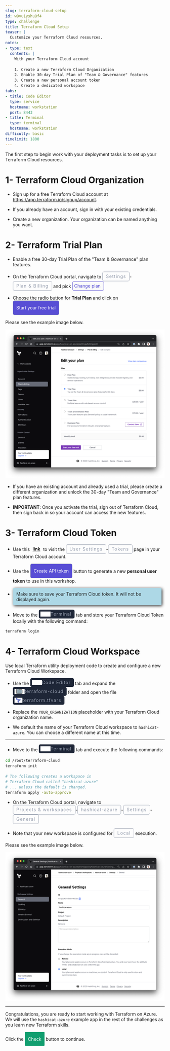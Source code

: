 ```yaml
---
slug: terraform-cloud-setup
id: w8vu1yshu8f4
type: challenge
title: Terraform Cloud Setup
teaser: |
  Customize your Terraform Cloud resources.
notes:
- type: text
  contents: |
    With your Terraform Cloud account

    1. Create a new Terraform Cloud Organization
    2. Enable 30-day Trial Plan of "Team & Governance" features
    3. Create a new personal account token
    4. Create a dedicated workspace
tabs:
- title: Code Editor
  type: service
  hostname: workstation
  port: 8443
- title: Terminal
  type: terminal
  hostname: workstation
difficulty: basic
timelimit: 1800
---
```

<style>
  v {
    display: inline-flex;
    color: white;
    background-color: rgb(17, 158, 111);
    align-items: center;
    justify-content: center;
    font-size: 14px;
    padding: 10px;
    border-radius: 2px;
    height: 24px;
  }

  r {
    display: inline-flex;
    color: white;
    background-color: #c73445;
    align-items: center;
    justify-content: center;
    font-size: 14px;
    padding: 10px;
    border-radius: 2px;
    height: 24px;
  }

  m {
    display: inline-flex;
    color: white;
    background-color: #584ED5;
    align-items: center;
    justify-content: center;
    font-size: 14px;
    padding: 10px;
    height: 24px;
    border-radius: 5px;
    border: 1px solid rgba(151,159,175,1);
  }

  x {
    display: inline-flex;
    border-radius: 5px;
    border: 1px solid rgba(151,159,175,1);
    /* background-color: rgba(151,159,175,1); */
    /* background-color: rgba(30,38,55,1); */
    color: rgba(151,159,175,1);
    padding: 2px 10px 2px 10px;
    font-size: 14px;
    letter-spacing: 1.2px;
    align-items: center;
    justify-content: center;
    height: 24px;
  }

  t {
    display: inline-flex;
    border-radius: 5px;
    background-color: rgba(30,38,55,1);
    color: rgba(151,159,175,1);
    padding: 2px 10px 2px 5px;
    font-size: 14px;
    letter-spacing: 1.2px;
    align-items: center;
    justify-content: center;
    height: 24px;
  }

  t > img {
    display: inline-block;
  }

/* Lightbox credit: Alex Rosenkranz
https://gist.github.com/arosenkranz/3359c65fbfda36f17f622ff624b74aea
*/

.lightbox {
  display: none;
  position: fixed;
  justify-content: center;
  align-items: center;
  z-index: 999;
  top: 0;
  left: 0;
  right: 0;
  bottom: 0;
  padding: 1rem;
  background: rgba(0, 0, 0, 0.8);
}

.lightbox:target {
  display: flex;
}

.lightbox img {
  max-height: 100%
}

o {
  color:#BA55D3;
  padding: 0 5px;
  font-weight: bold;
  text-decoration: none;
}

o:hover {
  text-decoration: underline;
}

lb {
  display: flex;
  color: #222;
  background-color: lightblue;
  padding: 10px;
  margin: 10px 10px 10px 1px;
  border-radius: 3px;
  box-shadow: 2px 2px 10px;
}

w {
  display: inline-flex;
  border-radius: 5px;
  border: 1px solid rgba(88,78,213,1);
  background-color: rgba(250,250,250,1);
  color: #584ED5;
  padding: 2px 10px 2px 5px;
  font-size: 14px;
  /* font-weight: bold; */
  align-items: center;
  justify-content: center;
  height: 24px;
}

</style>
The first step to begin work with your deployment tasks is to set up your Terraform Cloud resources.


1- Terraform Cloud Organization
===
- Sign up for a free Terraform Cloud account at https://app.terraform.io/signup/account.

- If you already have an account, sign in with your existing credentials.

- Create a new organization. Your organization can be named anything you want.

2- Terraform Trial Plan
===
- Enable a free 30-day Trial Plan of the "Team & Governance" plan features.

- On the Terraform Cloud portal, navigate to <x>Settings</x>-<x>Plan & Billing</x> and pick <w>Change plan</w>

- Choose the radio button for **Trial Plan** and click on <m>Start your free trial</m>

Please see the example image below.

<a href="#enable_trial">
  <img alt="example" src="../assets/enable_trial.png" />
</a>

<a href="#" class="lightbox" id="enable_trial">
  <img alt="example" src="../assets/enable_trial.png" />
</a>

- If you have an existing account and already used a trial, please create a different organization and unlock the 30-day "Team and Governance" plan features.

- **IMPORTANT**: Once you activate the trial, sign out of Terraform Cloud, then sign back in so your account can access the new features.

3- Terraform Cloud Token
===
- Use this <o>[link](https://app.terraform.io/app/settings/tokens?source=terraform-login)</o> to visit the <x>User Settings</x>-<x>Tokens</x> page in your Terraform Cloud account.

- Use the <m>Create API token</m> button to generate a new **personal user token** to use in this workshop.

- <lb>Make sure to save your Terraform Cloud token. It will not be displayed again.</lb>

- Move to the <t><img src="../assets/shell.png"/>Terminal</t> tab and store your Terraform Cloud Token locally with the following command:

```bash
terraform login


```

4- Terraform Cloud Workspace
===
Use local Terraform utility deployment code to create and configure a new Terraform Cloud Workspace.

- Use the <t><img src="../assets/web.png"/>Code Editor</t> tab and expand the <t><img src="../assets/folder.png"/>terraform-cloud</t> folder and open the file <t><img src="../assets/tf-icon.png"/>terraform.tfvars</t>

- Replace the `YOUR_ORGANIZATION` placeholder with your Terraform Cloud organization name.

- We default the name of your Terraform Cloud workspace to `hashicat-azure`. You can choose a different name at this time.

---

- Move to the <t><img src="../assets/shell.png"/>Terminal</t> tab and execute the following commands:

```bash
cd /root/terraform-cloud
terraform init

# The following creates a workspace in
# Terraform Cloud called "hashicat-azure"
# ... unless the default is changed.
terraform apply -auto-approve


```

- On the Terraform Cloud portal, navigate to <x>Projects & workspaces</x>-<x>hashicat-azure</x>-<x>Settings</x>-<x>General</x>

- Note that your new workspace is configured for <x>Local</x> execution.

Please see the example image below.

<a href="#new-workspace">
  <img alt="New Workspace" src="../assets/new_workspace.png" />
</a>

<a href="#" class="lightbox" id="new-workspace">
  <img alt="New Workspace" src="../assets/new_workspace.png" />
</a>

---

Congratulations, you are ready to start working with Terraform on Azure. We will use the `hashicat-azure` example app in the rest of the challenges as you learn new Terraform skills.

Click the <v>Check</v> button to continue.

